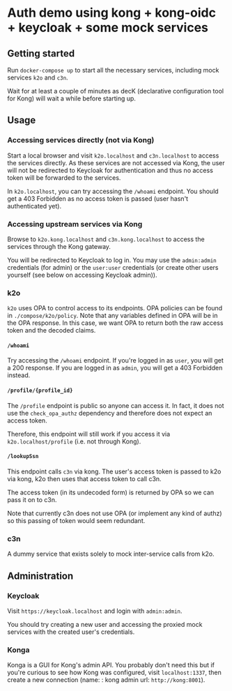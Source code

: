 # Auth demo using kong + kong-oidc + keycloak + some mock services

## Getting started

Run `docker-compose up` to start all the necessary services, including mock services `k2o` and `c3n`.

Wait for at least a couple of minutes as decK (declarative configuration tool for Kong) will wait a while before starting up.


## Usage

### Accessing services directly (not via Kong)
Start a local browser and visit `k2o.localhost` and `c3n.localhost` to access the services directly. As these services are not accessed via Kong, the user will not be redirected to Keycloak for authentication and thus no access token will be forwarded to the services.

In `k2o.localhost`, you can try accessing the `/whoami` endpoint. You should get a 403 Forbidden as no access token is passed (user hasn't authenticated yet).

### Accessing upstream services via Kong

Browse to `k2o.kong.localhost` and `c3n.kong.localhost` to access the services through the Kong gateway. 

You will be redirected to Keycloak to log in. You may use the `admin:admin` credentials (for admin) or the `user:user` credentials (or create other users yourself (see below on accessing Keycloak admin)).

### k2o
`k2o` uses OPA to control access to its endpoints. OPA policies can be found in `./compose/k2o/policy`. Note that any variables defined in OPA will be in the OPA response. In this case, we want OPA to return both the raw access token and the decoded claims.

#### `/whoami`
Try accessing the `/whoami` endpoint. If you're logged in as `user`, you will get a 200 response. If you are logged in as `admin`, you will get a 403 Forbidden instead.


#### `/profile/{profile_id}`
The `/profile` endpoint is public so anyone can access it. In fact, it does not use the `check_opa_authz` dependency and therefore does not expect an access token. 

Therefore, this endpoint will still work if you access it via `k2o.localhost/profile` (i.e. not through Kong).


#### `/lookupSsn`
This endpoint calls `c3n` via kong. The user's access token is passed to k2o via kong, k2o then uses that access token to call c3n. 

The access token (in its undecoded form) is returned by OPA so we can pass it on to c3n.

Note that currently c3n does not use OPA (or implement any kind of authz) so this passing of token would seem redundant.


### c3n
A dummy service that exists solely to mock inter-service calls from k2o.


## Administration

### Keycloak
Visit `https://keycloak.localhost` and login with `admin:admin`.

You should try creating a new user and accessing the proxied mock services with the created user's credentials.

### Konga
Konga is a GUI for Kong's admin API. You probably don't need this but if you're curious to see how Kong was configured, visit `localhost:1337`, then create a new connection (name: <anything>: kong admin url: `http://kong:8001`).
